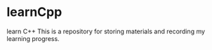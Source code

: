 # learnCpp
learn C++
This is a repository for storing materials and recording my learning progress.
